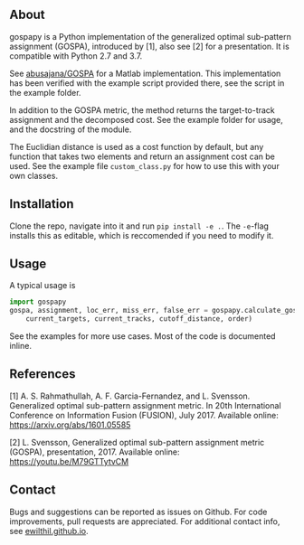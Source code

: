 ## About

gospapy is a Python implementation of the generalized optimal sub-pattern assignment (GOSPA), introduced by [1], also see [2] for a presentation. It is compatible with Python 2.7 and 3.7.

See [abusajana/GOSPA](https://github.com/abusajana/GOSPA) for a Matlab implementation. This implementation has been verified with the example script provided there, see the script in the example folder.

In addition to the GOSPA metric, the method returns the target-to-track assignment and the decomposed cost. See the example folder for usage, and the docstring of the module. 

The Euclidian distance is used as a cost function by default, but any function that takes two elements and return an assignment cost can be used. See the example file `custom_class.py` for how to use this with your own classes.

## Installation

Clone the repo, navigate into it and run `pip install -e .`. The `-e`-flag installs this as editable, which is reccomended if you need to modify it.

## Usage
A typical usage is
```Python
import gospapy
gospa, assignment, loc_err, miss_err, false_err = gospapy.calculate_gospa(
    current_targets, current_tracks, cutoff_distance, order)
```

See the examples for more use cases. Most of the code is documented inline.

## References
[1] A. S. Rahmathullah, A. F. Garcia-Fernandez, and L. Svensson. Generalized optimal sub-pattern assignment metric. In 20th International Conference on Information Fusion (FUSION), July 2017. Available online: https://arxiv.org/abs/1601.05585

[2] L. Svensson, Generalized optimal sub-pattern assignment metric (GOSPA), presentation, 2017. Available online: https://youtu.be/M79GTTytvCM

## Contact
Bugs and suggestions can be reported as issues on Github. For code improvements, pull requests are appreciated. For additional contact info, see [ewilthil.github.io](ewilthil.github.io).
